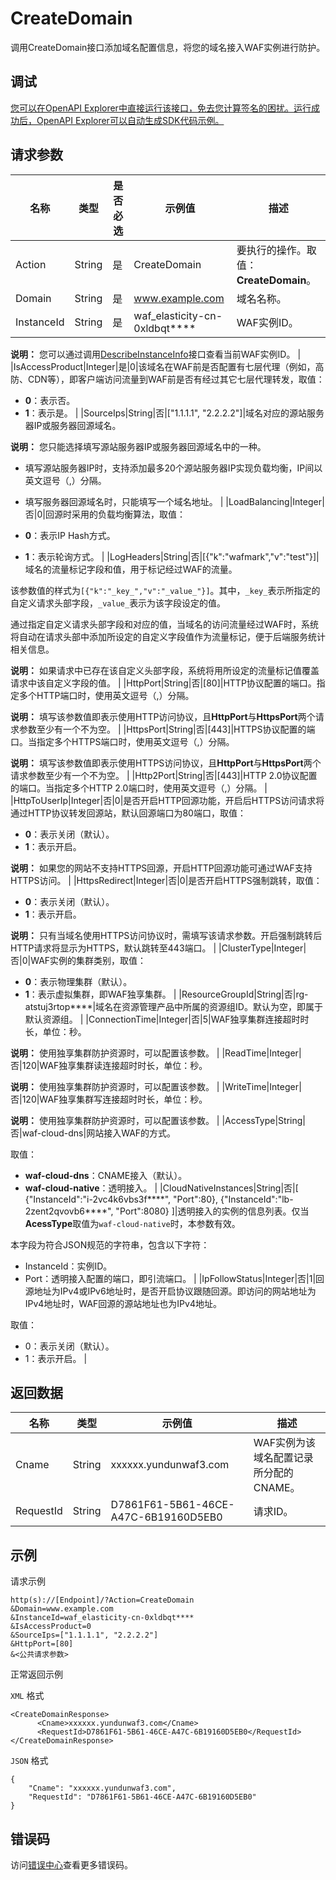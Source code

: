# CreateDomain

调用CreateDomain接口添加域名配置信息，将您的域名接入WAF实例进行防护。

## 调试

[您可以在OpenAPI Explorer中直接运行该接口，免去您计算签名的困扰。运行成功后，OpenAPI Explorer可以自动生成SDK代码示例。](https://api.aliyun.com/#product=waf-openapi&api=CreateDomain&type=RPC&version=2019-09-10)

## 请求参数

|名称|类型|是否必选|示例值|描述|
|--|--|----|---|--|
|Action|String|是|CreateDomain|要执行的操作。取值：**CreateDomain**。 |
|Domain|String|是|www.example.com|域名名称。 |
|InstanceId|String|是|waf\_elasticity-cn-0xldbqt\*\*\*\*|WAF实例ID。

 **说明：** 您可以通过调用[DescribeInstanceInfo](~~140857~~)接口查看当前WAF实例ID。 |
|IsAccessProduct|Integer|是|0|该域名在WAF前是否配置有七层代理（例如，高防、CDN等），即客户端访问流量到WAF前是否有经过其它七层代理转发，取值：

 -   **0**：表示否。
-   **1**：表示是。 |
|SourceIps|String|否|\["1.1.1.1", "2.2.2.2"\]|域名对应的源站服务器IP或服务器回源域名。

 **说明：** 您只能选择填写源站服务器IP或服务器回源域名中的一种。

 -   填写源站服务器IP时，支持添加最多20个源站服务器IP实现负载均衡，IP间以英文逗号（,）分隔。
-   填写服务器回源域名时，只能填写一个域名地址。 |
|LoadBalancing|Integer|否|0|回源时采用的负载均衡算法，取值：

 -   **0**：表示IP Hash方式。
-   **1**：表示轮询方式。 |
|LogHeaders|String|否|\[\{"k":"wafmark","v":"test"\}\]|域名的流量标记字段和值，用于标记经过WAF的流量。

 该参数值的样式为`[{"k":"_key_","v":"_value_"}]`。其中，`_key_`表示所指定的自定义请求头部字段，`_value_`表示为该字段设定的值。

 通过指定自定义请求头部字段和对应的值，当域名的访问流量经过WAF时，系统将自动在请求头部中添加所设定的自定义字段值作为流量标记，便于后端服务统计相关信息。

 **说明：** 如果请求中已存在该自定义头部字段，系统将用所设定的流量标记值覆盖请求中该自定义字段的值。 |
|HttpPort|String|否|\[80\]|HTTP协议配置的端口。指定多个HTTP端口时，使用英文逗号（,）分隔。

 **说明：** 填写该参数值即表示使用HTTP访问协议，且**HttpPort**与**HttpsPort**两个请求参数至少有一个不为空。 |
|HttpsPort|String|否|\[443\]|HTTPS协议配置的端口。当指定多个HTTPS端口时，使用英文逗号（,）分隔。

 **说明：** 填写该参数值即表示使用HTTPS访问协议，且**HttpPort**与**HttpsPort**两个请求参数至少有一个不为空。 |
|Http2Port|String|否|\[443\]|HTTP 2.0协议配置的端口。当指定多个HTTP 2.0端口时，使用英文逗号（,）分隔。 |
|HttpToUserIp|Integer|否|0|是否开启HTTP回源功能，开启后HTTPS访问请求将通过HTTP协议转发回源站，默认回源端口为80端口，取值：

 -   **0**：表示关闭（默认）。
-   **1**：表示开启。

 **说明：** 如果您的网站不支持HTTPS回源，开启HTTP回源功能可通过WAF支持HTTPS访问。 |
|HttpsRedirect|Integer|否|0|是否开启HTTPS强制跳转，取值：

 -   **0**：表示关闭（默认）。
-   **1**：表示开启。

 **说明：** 只有当域名使用HTTPS访问协议时，需填写该请求参数。开启强制跳转后HTTP请求将显示为HTTPS，默认跳转至443端口。 |
|ClusterType|Integer|否|0|WAF实例的集群类别，取值：

 -   **0**：表示物理集群（默认）。
-   **1**：表示虚拟集群，即WAF独享集群。 |
|ResourceGroupId|String|否|rg-atstuj3rtop\*\*\*\*|域名在资源管理产品中所属的资源组ID。默认为空，即属于默认资源组。 |
|ConnectionTime|Integer|否|5|WAF独享集群连接超时时长，单位：秒。

 **说明：** 使用独享集群防护资源时，可以配置该参数。 |
|ReadTime|Integer|否|120|WAF独享集群读连接超时时长，单位：秒。

 **说明：** 使用独享集群防护资源时，可以配置该参数。 |
|WriteTime|Integer|否|120|WAF独享集群写连接超时时长，单位：秒。

 **说明：** 使用独享集群防护资源时，可以配置该参数。 |
|AccessType|String|否|waf-cloud-dns|网站接入WAF的方式。

 取值：

 -   **waf-cloud-dns**：CNAME接入（默认）。
-   **waf-cloud-native**：透明接入。 |
|CloudNativeInstances|String|否|\[ \{"InstanceId":"i-2vc4k6vbs3f\*\*\*\*", "Port":80\}, \{"InstanceId":"lb-2zent2qvovb6\*\*\*\*", "Port":8080\} \]|透明接入的实例的信息列表。仅当**AcessType**取值为`waf-cloud-native`时，本参数有效。

 本字段为符合JSON规范的字符串，包含以下字符：

 -   InstanceId：实例ID。
-   Port：透明接入配置的端口，即引流端口。 |
|IpFollowStatus|Integer|否|1|回源地址为IPv4或IPv6地址时，是否开启协议跟随回源。即访问的网站地址为IPv4地址时，WAF回源的源站地址也为IPv4地址。

 取值：

 -   0：表示关闭（默认）。
-   1：表示开启。 |

## 返回数据

|名称|类型|示例值|描述|
|--|--|---|--|
|Cname|String|xxxxxx.yundunwaf3.com|WAF实例为该域名配置记录所分配的CNAME。 |
|RequestId|String|D7861F61-5B61-46CE-A47C-6B19160D5EB0|请求ID。 |

## 示例

请求示例

```
http(s)://[Endpoint]/?Action=CreateDomain
&Domain=www.example.com
&InstanceId=waf_elasticity-cn-0xldbqt****
&IsAccessProduct=0
&SourceIps=["1.1.1.1", "2.2.2.2"]
&HttpPort=[80]
&<公共请求参数>
```

正常返回示例

`XML` 格式

```
<CreateDomainResponse>
	  <Cname>xxxxxx.yundunwaf3.com</Cname>
	  <RequestId>D7861F61-5B61-46CE-A47C-6B19160D5EB0</RequestId>
</CreateDomainResponse>
```

`JSON` 格式

```
{
	"Cname": "xxxxxx.yundunwaf3.com",
	"RequestId": "D7861F61-5B61-46CE-A47C-6B19160D5EB0"
}
```

## 错误码

访问[错误中心](https://error-center.aliyun.com/status/product/waf-openapi)查看更多错误码。

